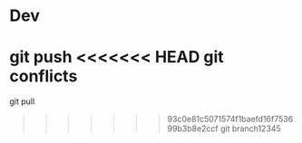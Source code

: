 # Dev
git push
<<<<<<< HEAD
git conflicts
=======
git pull
>>>>>>> 93c0e81c5071574f1baefd16f753699b3b8e2ccf
git branch12345
